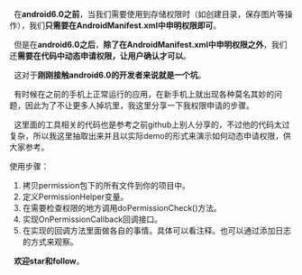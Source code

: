 &nbsp;&nbsp;在**android6.0之前**，当我们需要使用到存储权限时（如创建目录，保存图片等操作），我们**只需要在AndroidManifest.xml中申明权限即可**。

&nbsp;&nbsp;但是在**android6.0之后**，**除了在AndroidManifest.xml中申明权限之外**，我们还**需要在代码中动态申请权限，让用户确认才可以**。

&nbsp;&nbsp;这对于**刚刚接触android6.0的开发者来说就是一个坑**。

&nbsp;&nbsp;有时候在之前的手机上正常运行的应用，在新手机上就出现各种莫名其妙的问题，因此为了不让更多人掉坑里，我这里分享一下我权限申请的步骤。

&nbsp;&nbsp;这里面的工具相关的代码也是参考之前github上别人分享的，不过他的代码太过复杂，所以我这里抽取出来并且以实际demo的形式来演示如何动态申请权限，供大家参考。

使用步骤：  
1. 拷贝permission包下的所有文件到你的项目中。  
2. 定义PermissionHelper变量。  
3. 在需要检查权限的地方调用doPermissionCheck()方法。  
4. 实现OnPermissionCallback回调接口。  
5. 在实现的回调方法里面做各自的事情。具体可以看注释。也可以通过添加日志的方式来观察。    

&nbsp;&nbsp;**__欢迎star和follow__**。
